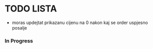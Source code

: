 # TODO LISTA

- moras updejtat prikazanu cijenu na 0 nakon kaj se order uspjesno posalje

### In Progress
